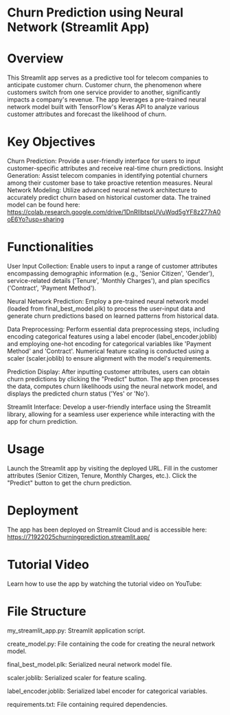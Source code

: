# Churn Prediction using Neural Network (Streamlit App)
# Overview
This Streamlit app serves as a predictive tool for telecom companies to anticipate customer churn. Customer churn, the phenomenon where customers switch from one service provider to another, significantly impacts a company's revenue. The app leverages a pre-trained neural network model built with TensorFlow's Keras API to analyze various customer attributes and forecast the likelihood of churn.

# Key Objectives
Churn Prediction: Provide a user-friendly interface for users to input customer-specific attributes and receive real-time churn predictions.
Insight Generation: Assist telecom companies in identifying potential churners among their customer base to take proactive retention measures.
Neural Network Modeling: Utilize advanced neural network architecture to accurately predict churn based on historical customer data. 
The trained model can be found here: https://colab.research.google.com/drive/1DnRlIbtspUVuWqd5gYF8z277rA0oE6Yo?usp=sharing

# Functionalities
User Input Collection: Enable users to input a range of customer attributes encompassing demographic information (e.g., 'Senior Citizen', 'Gender'), service-related details ('Tenure', 'Monthly Charges'), and plan specifics ('Contract', 'Payment Method').

Neural Network Prediction: Employ a pre-trained neural network model (loaded from final_best_model.plk) to process the user-input data and generate churn predictions based on learned patterns from historical data.

Data Preprocessing: Perform essential data preprocessing steps, including encoding categorical features using a label encoder (label_encoder.joblib) and employing one-hot encoding for categorical variables like 'Payment Method' and 'Contract'. Numerical feature scaling is conducted using a scaler (scaler.joblib) to ensure alignment with the model's requirements.

Prediction Display: After inputting customer attributes, users can obtain churn predictions by clicking the "Predict" button. The app then processes the data, computes churn likelihoods using the neural network model, and displays the predicted churn status ('Yes' or 'No').

Streamlit Interface: Develop a user-friendly interface using the Streamlit library, allowing for a seamless user experience while interacting with the app for churn prediction.

# Usage
Launch the Streamlit app by visiting the deployed URL.
Fill in the customer attributes (Senior Citizen, Tenure, Monthly Charges, etc.).
Click the "Predict" button to get the churn prediction.

# Deployment
The app has been deployed on Streamlit Cloud and is accessible here: https://71922025churningprediction.streamlit.app/

# Tutorial Video
Learn how to use the app by watching the tutorial video on YouTube:

# File Structure
my_streamlit_app.py: Streamlit application script.

create_model.py: File containing the code for creating the neural network model.

final_best_model.plk: Serialized neural network model file.

scaler.joblib: Serialized scaler for feature scaling.

label_encoder.joblib: Serialized label encoder for categorical variables.

requirements.txt: File containing required dependencies.




